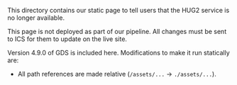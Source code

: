 This directory contains our static page to tell users that the HUG2 service is no longer available.

This page is not deployed as part of our pipeline. All changes must be sent to ICS for them to update on the live site.

Version 4.9.0 of GDS is included here. Modifications to make it run statically are:
- All path references are made relative (`/assets/...` -> `./assets/...`).